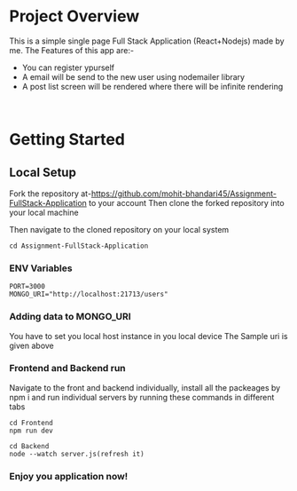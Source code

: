 # Project Overview

 This is a simple single page Full Stack Application (React+Nodejs) made by me. The Features of this app are:-
- You can register ypurself
- A email will be send to the new user using nodemailer library
- A post list screen will be rendered where there will be infinite rendering

<br/>

# Getting Started

## **Local Setup**
Fork the repository at-https://github.com/mohit-bhandari45/Assignment-FullStack-Application to your account
Then clone the forked repository into your local machine

Then navigate to the cloned repository on your local system

``` 
cd Assignment-FullStack-Application
```
 
### **ENV Variables**
```
PORT=3000
MONGO_URI="http://localhost:21713/users"
```

### **Adding data to MONGO_URI**
You have to set you local host instance in you local device
The Sample uri is given above

### **Frontend and Backend run**

Navigate to the front and backend individually, install all the packeages by npm i and run individual servers by running these commands in different tabs

``` 
cd Frontend
npm run dev
```
``` 
cd Backend
node --watch server.js(refresh it)
```

### Enjoy you application now!